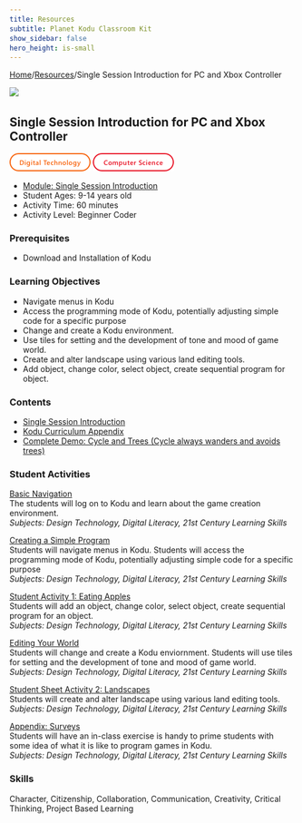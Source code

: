 ```yaml
---
title: Resources
subtitle: Planet Kodu Classroom Kit
show_sidebar: false
hero_height: is-small
---
```


[Home](..)/[Resources](.)/Single Session Introduction for PC and Xbox Controller

[![](https://www.kodugamelab.com/API/Thumbnail?world=qCuGGZ0pfUChRiO1_lkbsw==)](https://worlds.kodugamelab.com/world/qCuGGZ0pfUChRiO1_lkbsw==)

## Single Session Introduction for PC and Xbox Controller
![Digital Technology](dt.png) ![Computer Science](cs.png)

* [Module: Single Session Introduction](3_Kodu_Curriculum_Single_Session_Intro.pdf)
* Student Ages: 9-14 years old
* Activity Time: 60 minutes
* Activity Level: Beginner Coder

### Prerequisites 
* Download and Installation of Kodu

### Learning Objectives
* Navigate menus in Kodu
* Access the programming mode of Kodu, potentially adjusting simple code for a specific purpose
* Change and create a Kodu environment.
* Use tiles for setting and the development of tone and mood of game world.
* Create and alter landscape using various land editing tools.
* Add object, change color, select object, create sequential program for object.

### Contents
* [Single Session Introduction](3_Kodu_Curriculum_Single_Session_Intro.pdf)
* [Kodu Curriculum Appendix](Kodu_Curriculum_Appendix.pdf)
* [Complete Demo: Cycle and Trees (Cycle always wanders and avoids trees)](https://worlds.kodugamelab.com/world/la0mN6apSEGGNGopgKY2Dg==)

### Student Activities
[Basic Navigation](3_Kodu_Curriculum_Single_Session_Intro.pdf#page=4)<br>
The students will log on to Kodu and learn about the game creation environment.<br>
*Subjects: Design Technology, Digital Literacy, 21st Century Learning Skills*

[Creating a Simple Program](3_Kodu_Curriculum_Single_Session_Intro.pdf#page=5)<br>
Students will navigate menus in Kodu. Students will access the programming mode of Kodu, potentially adjusting simple code for a specific purpose<br>
*Subjects: Design Technology, Digital Literacy, 21st Century Learning Skills*

[Student Activity 1: Eating Apples](3_Kodu_Curriculum_Single_Session_Intro.pdf#page=6)<br>
Students will add an object, change color, select object, create sequential program for an object.<br>
*Subjects: Design Technology, Digital Literacy, 21st Century Learning Skills*

[Editing Your World](3_Kodu_Curriculum_Single_Session_Intro.pdf#page=7)<br>
Students will change and create a Kodu enviornment. Students will use tiles for setting and the development of tone and mood of game world.<br>
*Subjects: Design Technology, Digital Literacy, 21st Century Learning Skills*

[Student Sheet Activity 2: Landscapes](3_Kodu_Curriculum_Single_Session_Intro.pdf#page=8)<br>
Students will create and alter landscape using various land editing tools.<br>
*Subjects: Design Technology, Digital Literacy, 21st Century Learning Skills*

[Appendix: Surveys](3_Kodu_Curriculum_Single_Session_Intro.pdf#page=9)<br>
Students will have an in-class exercise is handy to prime students with some idea of what it is like to program games in Kodu.<br>
*Subjects: Design Technology, Digital Literacy, 21st Century Learning Skills*

### Skills
Character,
Citizenship,
Collaboration,
Communication,
Creativity,
Critical Thinking,
Project Based Learning 